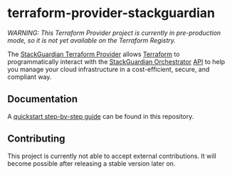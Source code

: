 # terraform-provider-stackguardian


_*WARNING:* This Terraform Provider project is currently in pre-production mode, so it is not yet available on the Terraform Registry._


The [StackGuardian Terraform Provider](https://github.com/StackGuardian/terraform-provider-stackguardian) allows [Terraform](https://www.terraform.io/) to programmatically interact with the [StackGuardian Orchestrator](https://docs.stackguardian.io/) [API](https://docs.stackguardian.io/docs/api/overview) to help you manage your cloud infrastructure in a cost-efficient, secure, and compliant way.



## Documentation
A [quickstart step-by-step guide](docs/DOCS.md) can be found in this repository.


## Contributing
This project is currently not able to accept external contributions.
It will become possible after releasing a stable version later on.

